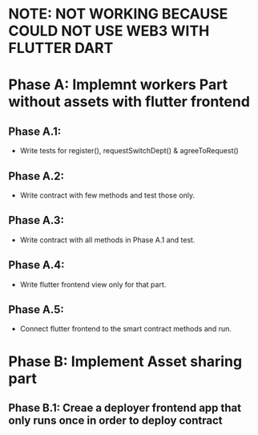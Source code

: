 # NOTE: NOT WORKING BECAUSE COULD NOT USE WEB3 WITH FLUTTER DART
# Phase A: Implemnt workers Part without assets with flutter frontend
## Phase A.1:
- Write tests for register(), requestSwitchDept() & agreeToRequest()
## Phase A.2:
- Write contract with few methods and test those only.
## Phase A.3:
- Write contract with all methods in Phase A.1 and test.
## Phase A.4:
- Write flutter frontend view only for that part.
## Phase A.5:
- Connect flutter frontend to the smart contract methods and run.
# Phase B: Implement Asset sharing part
## Phase B.1: Creae a deployer frontend app that only runs once in order to deploy contract
